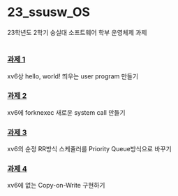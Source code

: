 # 23_ssusw_OS

23학년도 2학기 숭실대 소프트웨어 학부 운영체제 과제
#
### [과제 1](https://github.com/kitsune03k/23_ssusw_OS/tree/main/%EA%B3%BC%EC%A0%9C1)
xv6상 hello, world! 띄우는 user program 만들기

### [과제 2](https://github.com/kitsune03k/23_ssusw_OS/tree/main/%EA%B3%BC%EC%A0%9C2)
xv6에 forknexec 새로운 system call 만들기

### [과제 3](https://github.com/kitsune03k/23_ssusw_OS/tree/main/%EA%B3%BC%EC%A0%9C3)
xv6의 순정 RR방식 스케쥴러를 Priority Queue방식으로 바꾸기

### [과제 4](https://github.com/kitsune03k/23_ssusw_OS/tree/main/%EA%B3%BC%EC%A0%9C4)
xv6에 없는 Copy-on-Write 구현하기

